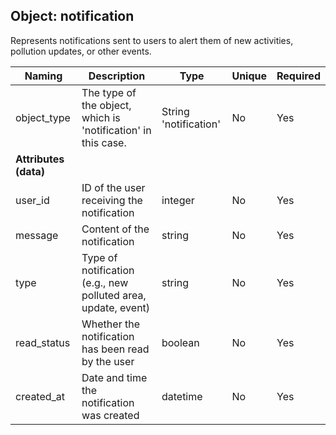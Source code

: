 ## Object: notification

Represents notifications sent to users to alert them of new activities, pollution updates, or other events.

| Naming            | Description                                                        | Type                | Unique | Required |
|-------------------|--------------------------------------------------------------------|---------------------|--------|----------|
| object_type       | The type of the object, which is 'notification' in this case.      | String 'notification' | No    | Yes      |
| **Attributes (data)** |                                                             |                     |        |          |
| user_id           | ID of the user receiving the notification                          | integer             | No     | Yes      |
| message           | Content of the notification                                        | string              | No     | Yes      |
| type              | Type of notification (e.g., new polluted area, update, event)      | string              | No     | Yes      |
| read_status       | Whether the notification has been read by the user                 | boolean             | No     | Yes      |
| created_at        | Date and time the notification was created                         | datetime            | No     | Yes      |